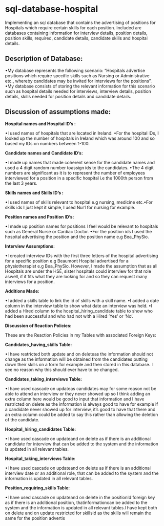 # sql-database-hospital

Implementing an sql database that contains the advertising of positions for Hospitals which require certain skills for each position. Included are databases containing information for interview details, position details, position skills, required, candidate details, candidate skills and hospital details.

## Description of Database:

•My database represents the following scenario: “Hospitals advertise positions which require specific skills such as Nursing or Administrative etc., whereby candidates may be invited for interviews for the positions”.
•My database consists of storing the relevant information for this scenario such as hospital details needed for interviews, interview details, position details, skills needed for position details and candidate details.

## Discussion of assumptions made:

**Hospital names and Hospital ID’s :**

•I used names of hospitals that are located in Ireland.
•For the hospital IDs, I looked up the number of hospitals in Ireland which was around 100 and so based my IDs on numbers between 1-100.

**Candidate names and Candidate ID’s:**

•I made up names that made coherent sense for the candidate names and used a 4 digit random number toassign ids to the candidates.
•The 4 digit numbers are significant as it is to represent the number of employees interviewed for a position in a specific hospital i.e the 1000th person from the last 3 years.

**Skills names and Skills ID’s :**

•I used names of skills relevant to hospital e.g nursing, medicine etc.•For skills ids I just kept it simple, I used Nur1 for nursing for example.

**Position names and Position ID’s:**

•I made up position names for positions I feel would be relevant to hospitals such as General Nurse or Cardiac Doctor.
•For the position ids I used the hospital advertising the position and the position name e.g Bea_PhySio.

**Interview Assumptions:**

•I created interview IDs with the first three letters of the hospital advertising for a specific position e.g Beaumont Hospital advertised for a physiotherapist e.g Bea_PhySio. However, I made the assumption that as all Hospitals are under the HSE, sister hospitals could interview for that role aswell, if it fits what they are looking for and so they can request many interviews for a position.

**Additions Made:**

•I added a skills table to link the id of skills with a skill name.
•I added a date column in the interview table to show what date an interview was held.
•I added a Hired column to the hospital_hiring_candidate table to show who had been successful and who had not with a Hired ‘Yes’ or ‘No’.

**Discussion of Reaction Policies:**

These are the Reaction Policies in my Tables with associated Foreign Keys:

**Candidates_having_skills Table:**

•I have restricted both update and on deleteas the information should not change as the information will be obtained from the candidates putting down their skills on  a form for example and then stored in this database. I see no reason why this should ever have to be changed.

**Candidates_taking_interviews Table:**

•I have used cascade on updateas candidates may for some reason not be able to attend an interview or they never showed up so I think adding an extra column here would be good to input that information and I have restricted on delete as the information is always good to have for example if a candidate never showed up for interview, it’s good to have that there and an extra column could be added to say this rather than allowing the deletion of the candidate.

**Hospital_hiring_candidates Table:**

•I have used cascade on updateand on delete as if there is an additional candidate for interview that can be added to the system and the information is updated in all relevant tables.

**Hospital_taking_interviews Table:**

•I have used cascade on updateand on delete as if there is an additional interview date or an additional role, that can be added to the system and the information is updated in all relevant tables.

**Position_requiring_skills Table:**

•I have used cascade on updateand on delete in the positionId foreign key as if there is an additional position, thatinformationcan be added to the system and the information is updated in all relevant tables.I have kept both on delete and on update restricted for skillsid as the skills will remain the same for the position advertis
